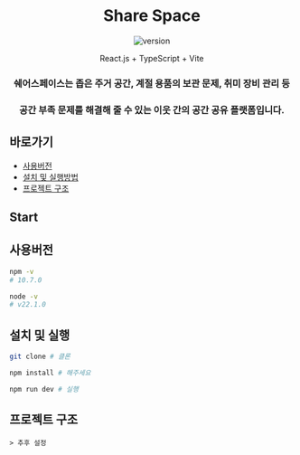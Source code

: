 <div align="center">
  <h1 align="center">Share Space</h1>
  
  ![version](https://img.shields.io/badge/version-1.0.0-blue.svg?cacheSeconds=2592000)

  <p align="center">
    React.js + TypeScript + Vite
    <br>
    <h3 align="center">쉐어스페이스는 좁은 주거 공간, 계절 용품의 보관 문제, 취미 장비 관리 등</h3>
    <h3 align="center">공간 부족 문제를 해결해 줄 수 있는 이웃 간의 공간 공유 플랫폼입니다.</h3>
  </p>
</div>

## 바로가기

- [사용버전](#사용버전)
- [설치 및 실행방법](#설치및실행방법)
- [프로젝트 구조](#프로젝트구조)

## Start

## 사용버전

```sh
npm -v
# 10.7.0

node -v
# v22.1.0
```

## 설치 및 실행
```sh
git clone # 클론

npm install # 해주세요

npm run dev # 실행
```

## 프로젝트 구조
```text
> 추후 설정

